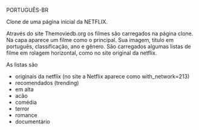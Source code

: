 PORTUGUÊS-BR

Clone de uma página inicial da NETFLIX.

Através do site Themoviedb.org os filmes são carregados na página clone.
Na capa aparece um filme como o principal. Sua imagem, titulo em português, classificação, ano e gênero.
São carregados algumas listas de filme em rolagem horizontal, como no site original da netflix.

As listas são

- originais da netflix (no site a Netflix aparece como with_network=213)
- recomendados (trending)
- em alta
- acão
- comédia
- terror
- romance
- documentário

